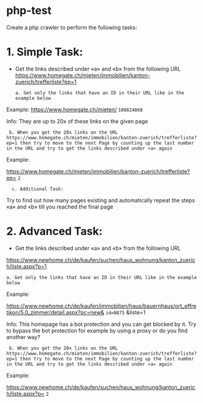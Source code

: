# php-test
Create a php crawler to perform the following tasks:

# 1. Simple Task:
- Get the links described under «a» and «b» from the following URL
https://www.homegate.ch/mieten/immobilien/kanton-zuerich/trefferliste?ep=1

 

      a. Get only the links that have an ID in their URL like in the example below
 

Example:
https://www.homegate.ch/mieten/ `108824868`

 
Info: They are up to 20x of these links on the given page


     b. When you get the 20x links on the URL  https://www.homegate.ch/mieten/immobilien/kanton-zuerich/trefferliste?ep=1 then try to move to the next Page by counting up the last number in the URL and try to get the links described under «a» again
 

Example:

https://www.homegate.ch/mieten/immobilien/kanton-zuerich/trefferliste?ep= `2`

 

      c. Additional Task:
Try to find out how many pages existing and automatically repeat the steps «a» and «b» till you reached the final page

 

# 2. Advanced Task:
 - Get the links described under «a» and «b» from the following URL

https://www.newhome.ch/de/kaufen/suchen/haus_wohnung/kanton_zuerich/liste.aspx?p=1

 

    a. Get only the links that have an ID in their URL like in the example below
 

Example:

https://www.newhome.ch/de/kaufen/immobilien/haus/bauernhaus/ort_effretikon/5.0_zimmer/detail.aspx?pc=new& `id=N875` &liste=1

 

Info: This homepage has a bot protection and you can get blocked by it. Try to bypass the bot protection for example by using a proxy or do you find another way?

 

     b. When you get the 20x links on the URL  https://www.homegate.ch/mieten/immobilien/kanton-zuerich/trefferliste?ep=1 then try to move to the next Page by counting up the last number in the URL and try to get the links described under «a» again
 

Example:

https://www.newhome.ch/de/kaufen/suchen/haus_wohnung/kanton_zuerich/liste.aspx?p= `2`

 
